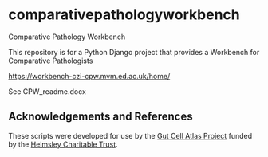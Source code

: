 # comparativepathologyworkbench
Comparative Pathology Workbench

This repository is for a Python Django project that provides a Workbench for Comparative Pathologists

https://workbench-czi-cpw.mvm.ed.ac.uk/home/

See CPW_readme.docx


## Acknowledgements and References

These scripts were developed for use by the <a href="https://www.ed.ac.uk/comparative-pathology/the-gut-cell-atlas-project">Gut Cell Atlas Project</a> funded by the <a href="https://helmsleytrust.org/">Helmsley Charitable Trust</a>.
